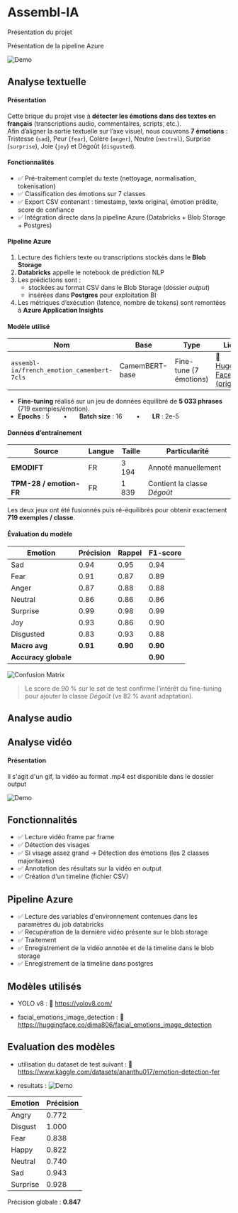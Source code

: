 # Assembl-IA

Présentation du projet
  
Présentation de la pipeline Azure  

![Demo](./assets/Fil%20rouge%20v2.png)

## Analyse textuelle

#### Présentation

Cette brique du projet vise à **détecter les émotions dans des textes en français** (transcriptions audio, commentaires, scripts, etc.).  
Afin d’aligner la sortie textuelle sur l’axe visuel, nous couvrons **7 émotions** : Tristesse (`sad`), Peur (`fear`), Colère (`anger`), Neutre (`neutral`), Surprise (`surprise`), Joie (`joy`) et Dégoût (`disgusted`).

#### Fonctionnalités

- ✅ Pré-traitement complet du texte (nettoyage, normalisation, tokenisation)
- ✅ Classification des émotions sur 7 classes
- ✅ Export CSV contenant : timestamp, texte original, émotion prédite, score de confiance
- ✅ Intégration directe dans la pipeline Azure (Databricks + Blob Storage + Postgres)

#### Pipeline Azure

1. Lecture des fichiers texte ou transcriptions stockés dans le **Blob Storage**  
2. **Databricks** appelle le notebook de prédiction NLP  
3. Les prédictions sont :
   - stockées au format CSV dans le Blob Storage (dossier *output*)  
   - insérées dans **Postgres** pour exploitation BI  
4. Les métriques d’exécution (latence, nombre de tokens) sont remontées à **Azure Application Insights**

#### Modèle utilisé

| Nom | Base | Type | Lien |
|-----|------|------|------|
| `assembl-ia/french_emotion_camembert-7cls` | CamemBERT-base | Fine-tune (7 émotions) | 🔗 [Hugging Face (original)](https://huggingface.co/astrosbd/french_emotion_camembert) |

- **Fine-tuning** réalisé sur un jeu de données équilibré de **5 033 phrases** (719 exemples/émotion).  
- **Epochs** : 5   •  **Batch size** : 16   •  **LR** : 2e-5

#### Données d’entraînement

| Source | Langue | Taille | Particularité |
|--------|--------|--------|---------------|
| **EMODIFT** | FR | 3 194 | Annoté manuellement |
| **TPM-28 / emotion-FR** | FR | 1 839 | Contient la classe *Dégoût* |

Les deux jeux ont été fusionnés puis ré-équilibrés pour obtenir exactement **719 exemples / classe**.

#### Évaluation du modèle

| Emotion   | Précision | Rappel | F1-score |
|-----------|-----------|--------|----------|
| Sad       | 0.94      | 0.95   | 0.94 |
| Fear      | 0.91      | 0.87   | 0.89 |
| Anger     | 0.87      | 0.88   | 0.88 |
| Neutral   | 0.86      | 0.86   | 0.86 |
| Surprise  | 0.99      | 0.98   | 0.99 |
| Joy       | 0.93      | 0.86   | 0.90 |
| Disgusted | 0.83      | 0.93   | 0.88 |
| **Macro avg** | **0.91** | **0.90** | **0.90** |
| **Accuracy globale** |        |        | **0.90** |

![Confusion Matrix](./assets/confusion_matrix_text_model.png)

> Le score de 90 % sur le set de test confirme l’intérêt du fine-tuning pour ajouter la classe *Dégoût* (vs 82 % avant adaptation).


## Analyse audio

## Analyse vidéo

#### Présentation

Il s'agit d'un gif, la vidéo au format .mp4 est disponible dans le dossier output

![Demo](./assets/video_vitrine.gif)


##  Fonctionnalités

- ✅ Lecture vidéo frame par frame
- ✅ Détection des visages
- ✅ Si visage assez grand → Détection des émotions (les 2 classes majoritaires)
- ✅ Annotation des résultats sur la vidéo en output
- ✅ Création d'un timeline (fichier CSV)

## Pipeline Azure

- ✅ Lecture des variables d'environnement contenues dans les paramètres du job databricks
- ✅ Recupération de la dernière vidéo présente sur le blob storage
- ✅ Traitement
- ✅ Enregistrement de la vidéo annotée et de la timeline dans le blob storage
- ✅ Enregistrement de la timeline dans postgres

##  Modèles utilisés

- YOLO v8 : 
🔗 https://yolov8.com/

- facial_emotions_image_detection : 
🔗 https://huggingface.co/dima806/facial_emotions_image_detection

##  Evaluation des modèles 

- utilisation du dataset de test suivant :
🔗 https://www.kaggle.com/datasets/ananthu017/emotion-detection-fer

- resultats : 
![Demo](./assets/testdumodelvideo.png)
  
| Emotion   | Précision |
|-----------|-----------|
| Angry     | 0.772     |
| Disgust   | 1.000     |
| Fear      | 0.838     |
| Happy     | 0.822     |
| Neutral   | 0.740     |
| Sad       | 0.943     |
| Surprise  | 0.928     |

Précision globale : **0.847**

